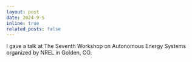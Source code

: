```yaml
---
layout: post
date: 2024-9-5
inline: true
related_posts: false
---
```



I gave a talk at The Seventh Workshop on Autonomous Energy Systems organized by NREL in Golden, CO.